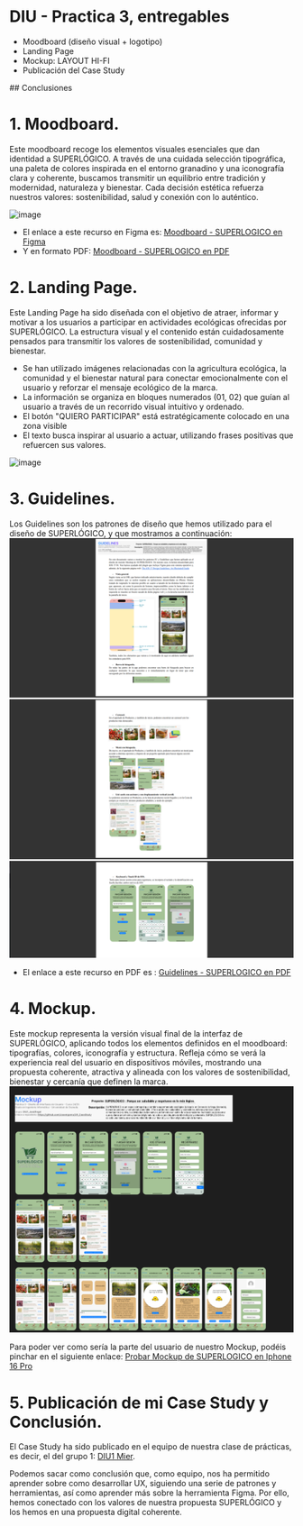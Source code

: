 # DIU - Practica 3, entregables

- Moodboard (diseño visual + logotipo)   
- Landing Page
- Mockup: LAYOUT HI-FI
- Publicación del Case Study

## Conclusiones

# 1. Moodboard.
Este moodboard recoge los elementos visuales esenciales que dan identidad a SUPERLÓGICO. A través de una cuidada selección tipográfica, una paleta de colores inspirada en el entorno granadino y una iconografía clara y coherente, buscamos transmitir un equilibrio entre tradición y modernidad, naturaleza y bienestar. Cada decisión estética refuerza nuestros valores: sostenibilidad, salud y conexión con lo auténtico.

![image](https://github.com/Josemgomo/UX_CaseStudy/blob/master/P3/1_Moodboard/Moodboard%20-%20SUPERLOGICO.png)
  - El enlace a este recurso en Figma es: [Moodboard - SUPERLOGICO en Figma](https://www.figma.com/design/uoGgWMEuaoPT2egjyMueex/Moodboard---SUPERLOGICO?node-id=0-1&t=BxBe7HFTgIVhx9hz-1)
  - Y en formato PDF: [Moodboard - SUPERLOGICO en PDF](https://github.com/Josemgomo/UX_CaseStudy/blob/master/P3/1_Moodboard/Moodboard%20-%20SUPERLOGICO.pdf)


# 2. Landing Page.
  
  Este Landing Page ha sido diseñada con el objetivo de atraer, informar y motivar a los usuarios a participar en actividades ecológicas ofrecidas por SUPERLÓGICO. La estructura visual y el contenido están cuidadosamente pensados para transmitir los valores de sostenibilidad, comunidad y bienestar.
- Se han utilizado imágenes relacionadas con la agricultura ecológica, la comunidad y el bienestar natural para conectar emocionalmente con el usuario y reforzar el mensaje ecológico de la marca.
- La información se organiza en bloques numerados (01, 02) que guían al usuario a través de un recorrido visual intuitivo y ordenado.
- El botón "QUIERO PARTICIPAR" está estratégicamente colocado en una zona visible
- El texto busca inspirar al usuario a actuar, utilizando frases positivas que refuercen sus valores.

![image](https://github.com/user-attachments/assets/6f3349ba-f15b-4d5a-8dd0-8d21518cc762)

# 3. Guidelines.
Los Guidelines son los patrones de diseño que hemos utilizado para el diseño de SUPERLÓGICO, y que mostramos a continuación:
![image](https://github.com/Josemgomo/UX_CaseStudy/blob/master/P3/3_Guidelines/Guideline%20-%20SUPERLOGICO%20-%201.png)
![image](https://github.com/Josemgomo/UX_CaseStudy/blob/master/P3/3_Guidelines/Guideline%20-%20SUPERLOGICO%20-%202.png)
![image](https://github.com/Josemgomo/UX_CaseStudy/blob/master/P3/3_Guidelines/Guideline%20-%20SUPERLOGICO%20-%203.png)
  - El enlace a este recurso en PDF es : [Guidelines - SUPERLOGICO en PDF](https://github.com/Josemgomo/UX_CaseStudy/blob/master/P3/3_Guidelines/Guidelines%20-%20SUPERLOGICO.pdf)

# 4. Mockup.
Este mockup representa la versión visual final de la interfaz de SUPERLÓGICO, aplicando todos los elementos definidos en el moodboard: tipografías, colores, iconografía y estructura. Refleja cómo se verá la experiencia real del usuario en dispositivos móviles, mostrando una propuesta coherente, atractiva y alineada con los valores de sostenibilidad, bienestar y cercanía que definen la marca.
![image](https://github.com/Josemgomo/UX_CaseStudy/blob/master/P3/4_Mockup/Mockup%20-%20SUPERLOGICO.png)

Para poder ver como sería la parte del usuario de nuestro Mockup, podéis pinchar en el siguiente enlace: [Probar Mockup de SUPERLOGICO en Iphone 16 Pro](https://www.figma.com/proto/tyGnr0sOKk39jbJDYCbMLF/Mockup--SUPERLOGICO?node-id=68-1417&p=f&t=dP9XuNEd0NbuHTeJ-1&scaling=scale-down&content-scaling=fixed&page-id=0%3A1&starting-point-node-id=62%3A651)

# 5. Publicación de mi Case Study y Conclusión.

El Case Study ha sido publicado en el equipo de nuestra clase de prácticas, es decir, el del grupo 1: [DIU1 Mier](https://www.figma.com/files/team/1106633524895873186/project/81449076/DIU1--Mierc-?fuid=1476640992852717821).

Podemos sacar como conclusión que, como equipo, nos ha permitido aprender sobre como desarrollar UX, siguiendo una serie de patrones y herramientas, así como aprender más sobre la herramienta Figma. Por ello, hemos conectado con los valores de nuestra propuesta SUPERLÓGICO y los hemos en una propuesta digital coherente. 

  
